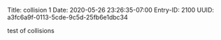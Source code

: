 Title: collision 1
Date: 2020-05-26 23:26:35-07:00
Entry-ID: 2100
UUID: a3fc6a9f-0113-5cde-9c5d-25fb6e1dbc34

test of collisions
